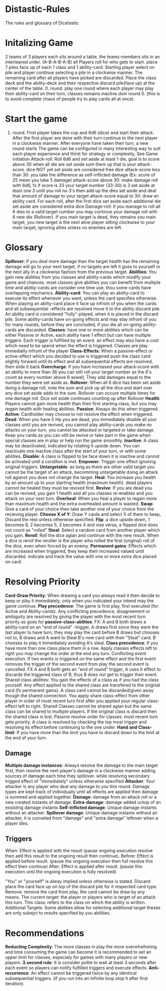 # Distastic-Rules
The rules and glossary of Dicetastic

# Initalizing Game
2 teams of 3 players each sits around a table, the teams-members sits in an interleaved order. (A-B-A-B-A-B)
all Players roll for who gets to start.
place 7 piles face up of each 1 class and 1 ability-card. Starting player select on pile and player continue selecting a pile in a clockwise manner. The remaining card after all players have picked are discarded. 
Place the class deck and the ability-deck and their respective discard pile(face up) at the center of the table.
0. round. play one round where each player may play their ability-card on their turn, classes remains inactive doin round 0. (this is to avoid complete chaos of people try to play cards all at once)

# Start the game
1. round. First player takes the cup and 6d6 (dice) and start their attack.
After the first player are done with their turn continue to the next player in a clockwise manner. After everyone have taken their turn, a new round starts
The game can be configured in many interesting way to suit each player experience and thirst for strategy or complexity, See Game initiation
Attack-roll: Roll 6d6 and set aside at least 1 die, goal is to score above 30 when all die are set aside sum them up that is your attack-score. dice NOT yet set aside are considered free dice
attack-score less than 30: you take the difference as self-inflicted damage (Ex: score of 25 mean you take 5 damage)
attack-score above 30: make damage roll with 6d6, fx if score is 33 your target number (33-30) is 3 set aside at least one 3 until you roll no 3's then add up the dies set aside and deal that amount of damage to your target 
attack-score equal to 30: draw an ability card.
For each roll, after the first dice set aside each additional die set aside are considered extra dice
Damage-roll: if you manage to roll all 6 dies to a valid target number you may continue your damage roll with 6 new die (Rollover).
If you main target is dead, they remains you main target, you new target is the next alive player sitting clockwise to your main target, ignoring allies unless no enemies are left.

# Glossary
**Spillover**: if you deal more damage than the target health has the remaining damage will go to your next target, if no targets are left it goes to yourself or the next ally in a clockwise fashion from the previous target.
**Abilities**: You gain new abilities from you classes and ability-cards which modify your game and chances. most classes give abilities you can benefit from multiple time and ablitiy-cards are consider one time use, thou some cards have overlapping mechanics.
**Ability-card**: You can play an ability-card to execute its effect whenever you want, unless the card specifies otherwise. When playing an abilty-card place it face up infront of you when the cards and all subsequential -effects are resolved move it to the ability discard pile. An ability card is considered "fully"-played, when it is placed in the discard pile. Some ability-cards have on-going effects and may stay infront of you for many rounds, before they are concluded, if you die all on-going ability-cards are discarded.
**Classes**: have one or more abilities which can be either Passive or Active, each ability have 1 effect but can have multiple triggers.  Each trigger is fulfilled by an event. an effect may also have a cost which need to be spend when the effect is triggered. Classes are play immediatly infront of the player
**Class-Effects**: When a passive-effect or active-effect which you decided to use is triggered push the class card slightly forward until its effect and all subsequential effects are resolved, then slide it back
**Overcharge**: if you have increased your attack-score with an ability to more than 36 you can still roll your target number as the 6's count as every number above 6 aswell, They add damages equal to the number they were set aside as.
**Rollover**: When all 6 dice has been set aside doing a damage roll, note the sum and pick up all the dice and start over any dice set aside adds to the sum. Rollover can occure multiple times for one damage roll. Dice set aside continues counting up after Rollover
**Health**: Players cannot gain more health than their first starting class, but you may regain health with healing abilities.
**Passive**: Always do this when triggered.
**Active**: Cardholder may choose to not resolve the effect when triggered.
**Dead**: When you have 0 Hp you are dead, you immediately disable all your classes until you are revived, you cannot play ability-cards you make no attacks on your turn, you cannot be attacked or targeted or take damage. Keep you cards as you can still be revive or take part in the game when special classes are in play or help run the game smoothly.
**Inactive**: A class may be deactivated, indicated by rotating it upside down. You can reactivate one inactive class after the start of your turn, or with some abilities.
**Disable**: A class is flipped to be face down it is inactive and cannot be activated until a conditon is met.
**Empower**: Trigger one effect ignoring original triggers. 
**Untargetable**: as long as there are other valid target you cannot be the target of an attack, becomming untargetable doing an attack roll agianst you does not change the target.
**Heal**: You increase you health by an amount up to your starting health (maximum health). dead players cannot be healed they must be revived first.
**Revive**: If you are dead you can be revived, you gain 1 health and all you classes re-enables and you attack on your next turn.
**Overheal**: When you heal a player to regain more than maximum health and the extra overhealed amount is wasted.
**Swap**: Give a card of your choice then take another one of your choice from the recieving player.
**Choose X of Y**: Draw Y cards and select X of them to keep, Discard the rest unless otherwise specified.
**Flip**: a dice upside down, 1 becomes 6, 2 becomes 5, 3 becomes 4 and vise versa, a flipped dice does not count as "rolled"
**Steal**: Select a random card from another player which you gain.
**Reroll**: Roll the dice agian and continue with the new result. When a dice is reroll the reroller is the player who rolled the first (original) roll of the dice, even when forced by an enemy. 
**Permanent gains**: Effects which are increased when triggered, they keep their increased valued until discarded. indicate and track the value with one or more extra dice placed on card.

# Resolving Priority
**Card-Draw Priority**: When drawing a card you always read it then decide to keep or play it immediately, only when you indicated your intend may the game continue.
**Play precedence**: The game is first play, first executed (for Active and Ability-cards). Any conflicting precedence, disagreement or ambiguity are resolved by giving the player with the most recent turn priority as goes for **passive-class-ablities**: FX: A and B both draws a ability-card on an "end of round" -trigger, A draws first since they were the last player to have turn, they may play the card before B draws but chooses not to, B draws and A want to Steal B's new card with their "Steal" card. B chooses to play it immediately avoiding A's steal. 
**Class precedence**: If you have more than one class place them in a row. Apply classes effects left to right you may change the order at the end any turn. 
Conflicting event execution: If two events is triggered on the same effect and the first event removes the trigger of the second event from play the second event is cancelled. FX A and B both gets an "end of round" trigger, A uses it effect to discards the triggered class of B, thus B does not get to trigger their event. 
Shared class abilities: You gain the effects of a class as if you had the class yourself. Any effect applied to the shared class are transfered to the original card (fx permanent gains). A class card cannot be discarded/given away though the shared connection.
You apply share class-effect from other player in order of most recent turn first after you applied your regular class-effect left to right.
Shared Classes cannot be shared agian but the same class can be shared to multiple players. If the original class is discard then the shared class is lost.
Passive resolve order for classes: most recent turn gets priority.
A class is resolved by checking the top most trigger and resolving its effect before continuing to the one under.
**Hand and Class-limit**: If you have more than the limit you have to discard down to the limit at the end of your turn.


## Damage
**Multiple damage instances**: Always resolve the damage to the main target first, then resolve the next player's damage in a clockwise manner adding sources of damage each time they spillover. while resolving secondary trigged effect of "immediately" unless otherwise specified
**Attacker**: Your attacker is any player who deal any damage to you this round.
Damage types are kept track of individually until all effects are applied then damage is summed and applied together.
**Damage**: damage from an attack roll or a new created instants of damage.
**Extra-damage**: damage added untop of an exsisting damage instants
**Self-inflicted damage**: Unique damage instants without an attacker.
**Spillover damage**: Unique damage instants without an attacker, it is conveted from "damage" and "extra damage" leftover when a player dies.

## Triggers
When: Effect is applied with the result (pause ongoing execution resolve then add this result to the ongoing result  then continue).
Before: Effect is applied before result. (pause the ongoing execution then full resolve this effect then continue)
After: Effect is applied after result. (pause this execution until the ongoing execution is fully resolved)


"You" or "yourself" is alway implied unless otherwise is stated.
Discard: place the card face up on top of the discard pile for it respected card type.
Remove: remove the card from play, the card cannot be draw by any means.
The current target: the player or players who is target of an attack this turn.
This class: refers to the class on which the ability is written.
Additional Targets: Some abilities allow for selecting additional target theses are only subejct to results specified by you abilities.

# Recommendations
**Reducting Complexity**: The more classes in play the more overwhelhming and time consuming the game can become it is recommended to set an upper limit for classes, especialy for games with many players or new players.
**3.second rule**: It is consider polite to wait at least 3.seconds after each event so players can notify fulfilled triggers and execute effects.
**Anti-recurrence**: An effect cannot be triggered twice by any identical subsequential triggers. (if you run into an infinite loop stop it after first iteration)
